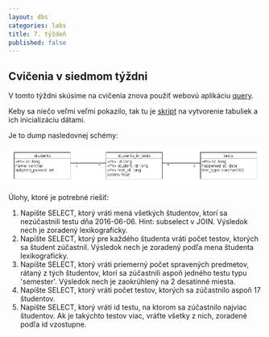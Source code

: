 ```yaml
---
layout: dbs
categories: labs
title: 7. týždeň
published: false
---
```


## Cvičenia v siedmom týždni

V tomto týždni skúsime na cvičenia znova použiť webovú aplikáciu [query](https://query.fiit.stuba.sk).

Keby sa niečo veľmi veľmi pokazilo, tak tu je [skript](/labs/files/lab07/students_dump.sql) na vytvorenie tabuliek a ich inicializáciu dátami.

Je to dump nasledovnej schémy:

![Dátový model](/labs/files/lab07/students.png "fyzický dátový model Študenti & testy")

Úlohy, ktoré je potrebné riešiť:

1. Napíšte SELECT, ktorý vráti mená všetkých študentov, ktorí sa nezúčastnili testu dňa 2016-06-06. Hint: subselect v JOIN. Výsledok nech je zoradený lexikograficky.
2. Napíšte SELECT, ktorý pre každého študenta vráti počet testov, ktorých sa študent zúčastnil. Výsledok nech je zoradený podľa mena študenta lexikograficky.
3. Napíšte SELECT, ktorý vráti priemerný počet spravených predmetov, rátaný z tých študentov, ktorí sa zúčastnili aspoň jedného testu typu 'semester'. Výsledok nech je zaokrúhlený na 2 desatinné miesta.
4. Napíšte SELECT, ktorý vráti počet testov, ktorých sa zúčastnilo aspoň 17 študentov.
5. Napíšte SELECT, ktorý vráti id testu, na ktorom sa zúčastnilo najviac študentov. Ak je takýchto testov viac, vráťte všetky z nich, zoradené podľa id vzostupne.


